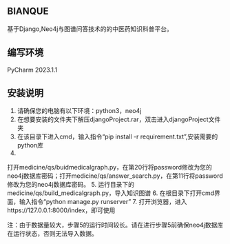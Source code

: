 ## BIANQUE

基于Django,Neo4j与图谱问答技术的的中医药知识科普平台。


## 编写环境

PyCharm 2023.1.1

## 安装说明

1. 请确保您的电脑有以下环境：python3，neo4j
2. 在想要安装的文件夹下解压djangoProject.rar，双击进入djangoProject文件夹
3. 在该目录下进入cmd，输入指令“pip install -r requirement.txt”,安装需要的python库
4.
打开medicine/qs/buidmedicalgraph.py，在第20行将password修改为您的neo4j数据库密码；打开medicine/qs/answer_search.py，在第11行将password修改为您的neo4j数据库密码。
5. 运行目录下的medicine/qs/build_medicalgraph.py，导入知识图谱
6. 在根目录下打开cmd界面，输入指令“python manage.py runserver”
7. 打开浏览器，进入https://127.0.0.1:8000/index，即可使用

注：由于数据量较大，步骤5的运行时间较长。请在进行步骤5前确保neo4j数据库在运行状态，否则无法导入数据。




